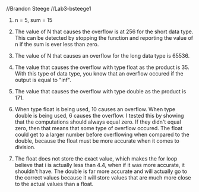 //Brandon Steege
//Lab3-bsteege1
1. n = 5, sum = 15

2. The value of N that causes the overflow is at 256 for the short data type.
   This can be detected by stopping the function and reporting the value of n if the sum is ever less than zero. 

3. The value of N that causes an overflow for the long data type is 65536. 

4. The value that causes the overflow with type float as the product is 35. With this type of data type, you know that an overflow occured if the output is equal to "inf".

5. The value that causes the overflow with type double as the product is 171.

6. When type float is being used, 10 causes an overflow. When type double is being used,
   6 causes the overflow. I tested this by showing that the computations should always equal zero. 
   If they didn't equal zero, then that means that some type of overflow occured. The float could get 
   to a larger number before overflowing when compared to the double, because the float must be more 
   accurate when it comes to division. 

7. The float does not store the exact value, which makes the for loop believe that i is actually less
   than 4.4, when if it was more accurate, it shouldn't have. The double is far more accurate 
   and will actually go to the correct values because it will store values that are much more close to the actual
   values than a float. 
